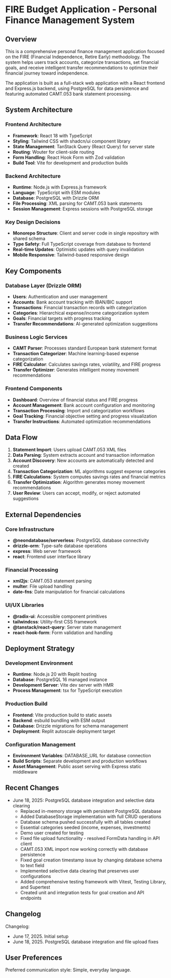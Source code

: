 # FIRE Budget Application - Personal Finance Management System

## Overview

This is a comprehensive personal finance management application focused on the FIRE (Financial Independence, Retire Early) methodology. The system helps users track accounts, categorize transactions, set financial goals, and receive intelligent transfer recommendations to optimize their financial journey toward independence.

The application is built as a full-stack web application with a React frontend and Express.js backend, using PostgreSQL for data persistence and featuring automated CAMT.053 bank statement processing.

## System Architecture

### Frontend Architecture
- **Framework**: React 18 with TypeScript
- **Styling**: Tailwind CSS with shadcn/ui component library
- **State Management**: TanStack Query (React Query) for server state
- **Routing**: Wouter for client-side routing
- **Form Handling**: React Hook Form with Zod validation
- **Build Tool**: Vite for development and production builds

### Backend Architecture
- **Runtime**: Node.js with Express.js framework
- **Language**: TypeScript with ESM modules
- **Database**: PostgreSQL with Drizzle ORM
- **File Processing**: XML parsing for CAMT.053 bank statements
- **Session Management**: Express sessions with PostgreSQL storage

### Key Design Decisions
- **Monorepo Structure**: Client and server code in single repository with shared schema
- **Type Safety**: Full TypeScript coverage from database to frontend
- **Real-time Updates**: Optimistic updates with query invalidation
- **Mobile Responsive**: Tailwind-based responsive design

## Key Components

### Database Layer (Drizzle ORM)
- **Users**: Authentication and user management
- **Accounts**: Bank account tracking with IBAN/BIC support
- **Transactions**: Financial transaction records with categorization
- **Categories**: Hierarchical expense/income categorization system
- **Goals**: Financial targets with progress tracking
- **Transfer Recommendations**: AI-generated optimization suggestions

### Business Logic Services
- **CAMT Parser**: Processes standard European bank statement format
- **Transaction Categorizer**: Machine learning-based expense categorization
- **FIRE Calculator**: Calculates savings rates, volatility, and FIRE progress
- **Transfer Optimizer**: Generates intelligent money movement recommendations

### Frontend Components
- **Dashboard**: Overview of financial status and FIRE progress
- **Account Management**: Bank account configuration and monitoring
- **Transaction Processing**: Import and categorization workflows
- **Goal Tracking**: Financial objective setting and progress visualization
- **Transfer Instructions**: Automated optimization recommendations

## Data Flow

1. **Statement Import**: Users upload CAMT.053 XML files
2. **Data Parsing**: System extracts account and transaction information
3. **Account Discovery**: New accounts are automatically detected and created
4. **Transaction Categorization**: ML algorithms suggest expense categories
5. **FIRE Calculations**: System computes savings rates and financial metrics
6. **Transfer Optimization**: Algorithm generates money movement recommendations
7. **User Review**: Users can accept, modify, or reject automated suggestions

## External Dependencies

### Core Infrastructure
- **@neondatabase/serverless**: PostgreSQL database connectivity
- **drizzle-orm**: Type-safe database operations
- **express**: Web server framework
- **react**: Frontend user interface library

### Financial Processing
- **xml2js**: CAMT.053 statement parsing
- **multer**: File upload handling
- **date-fns**: Date manipulation for financial calculations

### UI/UX Libraries
- **@radix-ui**: Accessible component primitives
- **tailwindcss**: Utility-first CSS framework
- **@tanstack/react-query**: Server state management
- **react-hook-form**: Form validation and handling

## Deployment Strategy

### Development Environment
- **Runtime**: Node.js 20 with Replit hosting
- **Database**: PostgreSQL 16 managed instance
- **Development Server**: Vite dev server with HMR
- **Process Management**: tsx for TypeScript execution

### Production Build
- **Frontend**: Vite production build to static assets
- **Backend**: esbuild bundling with ESM output
- **Database**: Drizzle migrations for schema management
- **Deployment**: Replit autoscale deployment target

### Configuration Management
- **Environment Variables**: DATABASE_URL for database connection
- **Build Scripts**: Separate development and production workflows
- **Asset Management**: Public asset serving with Express static middleware

## Recent Changes

- June 18, 2025: PostgreSQL database integration and selective data clearing
  - Replaced in-memory storage with persistent PostgreSQL database
  - Added DatabaseStorage implementation with full CRUD operations
  - Database schema pushed successfully with all tables created
  - Essential categories seeded (income, expenses, investments)
  - Demo user created for testing
  - Fixed file upload functionality - resolved FormData handling in API client
  - CAMT.053 XML import now working correctly with database persistence
  - Fixed goal creation timestamp issue by changing database schema to text field
  - Implemented selective data clearing that preserves user configurations
  - Added comprehensive testing framework with Vitest, Testing Library, and Supertest
  - Created unit and integration tests for goal creation and API endpoints

## Changelog

Changelog:
- June 17, 2025. Initial setup
- June 18, 2025. PostgreSQL database integration and file upload fixes

## User Preferences

Preferred communication style: Simple, everyday language.